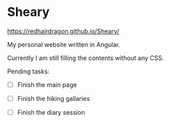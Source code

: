 # Sheary

https://redhairdragon.github.io/Sheary/

My personal website written in Angular. 

Currently I am still filling the contents without any CSS. 

Pending tasks:

- [ ] Finish the main page
- [ ] Finish the hiking gallaries
- [ ] Finish the diary session



